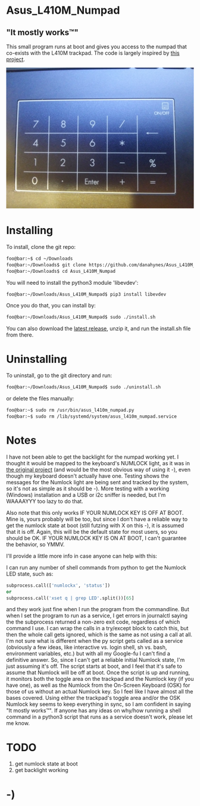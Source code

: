 <!----------------------------------------------------------------------------->
<!-- Filename: README.md                                       /          \  -->
<!-- Project : Asus_L410M_Numpad                              |     ()     | -->
<!-- Date    : 02/17/2019                                     |            | -->
<!-- Author  : Dana Hynes                                     |   \____/   | -->
<!-- License : WTFPLv2                                         \          /  -->
<!----------------------------------------------------------------------------->

# Asus_L410M_Numpad
## "It mostly works™"

This small program runs at boot and gives you access to the numpad that co-exists with the L410M trackpad.
The code is largely inspired by [this project](https://gitlab.com/Thraen/gx735_touchpad_numpad).

![](numpad.jpg)

# Installing

To install, clone the git repo:
```bash
foo@bar:~$ cd ~/Downloads
foo@bar:~/Downloads$ git clone https://github.com/danahynes/Asus_L410M_Numpad
foo@bar:~/Downloads$ cd Asus_L410M_Numpad
```

You will need to install the python3 module 'libevdev':
```bash
foo@bar:~/Downloads/Asus_L410M_Numpad$ pip3 install libevdev
```

Once you do that, you can install by:
```bash
foo@bar:~/Downloads/Asus_L410M_Numpad$ sudo ./install.sh
```
You can also download the [latest release](http://github.com/danahynes/Asus_L410M_Numpad/releases/latest), unzip it, and run the install.sh file from there.

# Uninstalling

To uninstall, go to the git directory and run:
```bash
foo@bar:~/Downloads/Asus_L410M_Numpad$ sudo ./uninstall.sh
```

or delete the files manually:
```bash
foo@bar:~$ sudo rm /usr/bin/asus_l410m_numpad.py
foo@bar:~$ sudo rm /lib/systemd/system/asus_l410m_numpad.service
```

# Notes

I have not been able to get the backlight for the numpad working yet. I thought it would be mapped to the keyboard's NUMLOCK light, as it was in [the original project](https://gitlab.com/Thraen/gx735_touchpad_numpad) (and would be the most obvious way of using it -), even though my keyboard doesn't actually have one. Testing shows the messages for the Numlock light are being sent and tracked by the system, so it's not as simple as it should be -). More testing with a working (Windows) installation and a USB or i2c sniffer is needed, but I'm WAAAAYYY too lazy to do that.

Also note that this only works IF YOUR NUMLOCK KEY IS OFF AT BOOT. Mine is, yours probably will be too, but since I don't have a reliable way to get the numlock state at boot (still futzing with X on this -),  it is assumed that it is off. Again, this will be the default state for most users, so you should be OK. IF YOUR NUMLOCK KEY IS ON AT BOOT, I can't guarantee the behavior, so YMMV.

I'll provide a little more info in case anyone can help with this:

I can run any number of shell commands from python to get the Numlock LED state, such as:
```python
subprocess.call(['numlockx', 'status'])
or
subprocess.call('xset q | grep LED'.split())[65]
```
and they work just fine when I run the program from the commandline. But when I set the program to run as a service, I get errors in journalctl saying the the subprocess returned a non-zero exit code, regardless of which command I use. I can wrap the calls in a try/except block to catch this, but then the whole call gets ignored, which is the same as not using a call at all. I'm not sure what is different when the py script gets called as a service (obviously a few ideas, like interactive vs. login shell, sh vs. bash, environment variables, etc.) but with all my Google-fu I can't find a definitive answer. So, since I can't get a reliable initial Numlock state, I'm just assuming it's off. The script starts at boot, and I feel that it's safe to assume that Numlock will be off at boot. Once the script is up and running, it monitors both the toggle area on the trackpad and the Numlock key (if you have one), as well as the Numlock from the On-Screen Keyboard (OSK) for those of us without an actual Numlock key. So I feel like I have almost all the bases covered. Using either the trackpad's toggle area and/or the OSK Numlock key seems to keep everything in sync, so I am confident in saying "It mostly works™". If anyone has any ideas on why/how running a shell command in a python3 script that runs as a service doesn't work, please let me know.

# TODO

1. get numlock state at boot
1. get backlight working

# -)
